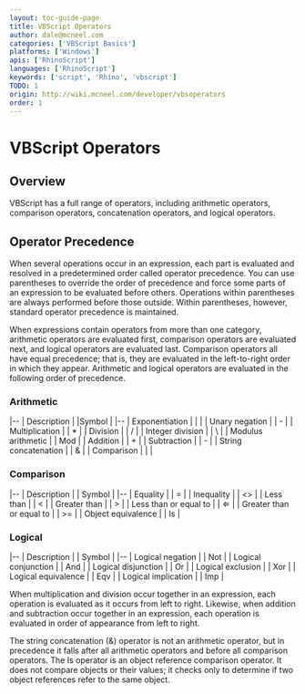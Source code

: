 ```yaml
---
layout: toc-guide-page
title: VBScript Operators
author: dale@mcneel.com
categories: ['VBScript Basics']
platforms: ['Windows']
apis: ['RhinoScript']
languages: ['RhinoScript']
keywords: ['script', 'Rhino', 'vbscript']
TODO: 1
origin: http://wiki.mcneel.com/developer/vbsoperators
order: 1
---
```


# VBScript Operators

## Overview

VBScript has a full range of operators, including arithmetic operators, comparison operators, concatenation operators, and logical operators.

## Operator Precedence

When several operations occur in an expression, each part is evaluated and resolved in a predetermined order called operator precedence. You can use parentheses to override the order of precedence and force some parts of an expression to be evaluated before others. Operations within parentheses are always performed before those outside. Within parentheses, however, standard operator precedence is maintained.

When expressions contain operators from more than one category, arithmetic operators are evaluated first, comparison operators are evaluated next, and logical operators are evaluated last. Comparison operators all have equal precedence; that is, they are evaluated in the left-to-right order in which they appear. Arithmetic and logical operators are evaluated in the following order of precedence.

### Arithmetic

 |--
 | Description |    |Symbol |
 |--
 | Exponentiation |    | |
 | Unary negation |    | - |
 | Multiplication |    | * |
 | Division |    | / |
 | Integer division |    | \ |
 | Modulus arithmetic |    | Mod |
 | Addition |    | + |
 | Subtraction |    | - |
 | String concatenation |    | & |
 | Comparison |    |  |

### Comparison

 |--
 | Description |    | Symbol |
 |--
 | Equality |    | = |
 | Inequality |    | <> |
 | Less than |    | < |
 | Greater than |    | > |
 | Less than or equal to |    | ⇐ |
 | Greater than or equal to |    | >= |
 | Object equivalence |    | Is |

### Logical

 |--
 | Description |    | Symbol |
 |--
 | Logical negation |   | Not |
 | Logical conjunction |    | And |
 | Logical disjunction |    | Or |
 | Logical exclusion |    | Xor |
 | Logical equivalence |    | Eqv |
 | Logical implication |    | Imp |

When multiplication and division occur together in an expression, each operation is evaluated as it occurs from left to right. Likewise, when addition and subtraction occur together in an expression, each operation is evaluated in order of appearance from left to right.

The string concatenation (&) operator is not an arithmetic operator, but in precedence it falls after all arithmetic operators and before all comparison operators. The Is operator is an object reference comparison operator. It does not compare objects or their values; it checks only to determine if two object references refer to the same object.
